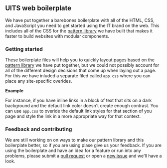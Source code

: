 ## UITS web boilerplate

We have put together a barebones boilerplate with all of the HTML, CSS, and JavaScript you need to get started using the IT brand on the web. This includes all of the CSS for the [pattern library](http://it.iu.edu/brand/pattern-library/) we have built that makes it faster to build websites with modular components.

### Getting started

These boilerplate files will help you to quickly layout pages based on the [pattern library](http://it.iu.edu/brand/pattern-library/) we have put together, but we could not possibly account for all of the different design decisions that come up when laying out a page. For this we have inluded a separate filed called ```app.css``` where you can place any site-specific overides.

**Example**

For instance, if you have inline links in a block of text that sits on a dark background and the default link color doesn't create enough contrast. You can use ```app.css``` to overide the default link styles for that section of you page and style the link in a more appropriate way for that context.

### Feedback and contributing

We are still working on on ways to make our pattern library and this boilerplate better, so if you are using plase give us your feedback. If you are using the boilerplate and have an idea for a feature or run into any problems, please submit a [pull request](https://github.com/ITDCD/uits-web-boilerplate/pulls) or open a [new issue](https://github.com/ITDCD/uits-web-boilerplate/issues) and we'll have a look.






